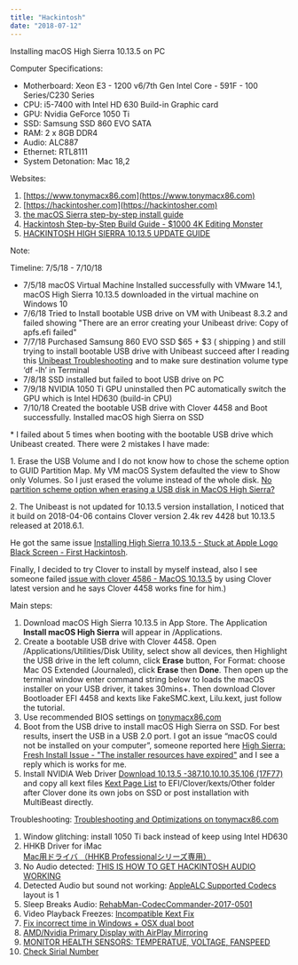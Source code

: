 ```yaml
---
title: "Hackintosh"
date: "2018-07-12"
---
```

Installing macOS High Sierra 10.13.5 on PC

Computer Specifications:

- Motherboard: Xeon E3 - 1200 v6/7th Gen Intel Core - 591F - 100 Series/C230 Series
- CPU: i5-7400 with Intel HD 630 Build-in Graphic card
- GPU: Nvidia GeForce 1050 Ti
- SSD: Samsung SSD 860 EVO SATA
- RAM: 2 x 8GB DDR4
- Audio: ALC887
- Ethernet: RTL8111
- System Detonation: Mac 18,2

Websites:

1. [https://www.tonymacx86.com](https://www.tonymacx86.com)
2. [https://hackintosher.com](https://hackintosher.com)
3. [the macOS Sierra step-by-step install guide](https://www.youtube.com/watch?v=pugSN7REHQg&index=2&list=LLt2bfUmmBFjrH7ZEvMkPxgg)
4. [Hackintosh Step-by-Step Build Guide - $1000 4K Editing Monster](https://www.youtube.com/watch?v=3MUznCgBmwM&list=LLt2bfUmmBFjrH7ZEvMkPxgg&index=5)
5. [HACKINTOSH HIGH SIERRA 10.13.5 UPDATE GUIDE](https://hackintosher.com/guides/hackintosh-high-sierra-10-13-5-update-guide/#kext)

Note:

Timeline: 7/5/18 - 7/10/18

- 7/5/18 macOS Virtual Machine Installed successfully with VMware 14.1, macOS High Sierra 10.13.5 downloaded in the virtual machine on Windows 10
- 7/6/18 Tried to Install bootable USB drive on VM with Unibeast 8.3.2 and failed showing "There are an error creating your Unibeast drive: Copy of apfs.efi failed"
- 7/7/18 Purchased Samsung 860 EVO SSD $65 + $3 ( shipping ) and still trying to install bootable USB drive with Unibeast succeed after I reading this [Unibeast Troubleshooting](https://www.tonymacx86.com/threads/unibeast-8-troubleshooting-notes.235489/) and to make sure destination volume type ‘df -lh’ in Terminal 
- 7/8/18 SSD installed but failed to boot USB drive on PC
- 7/9/18 NVIDIA 1050 Ti GPU uninstalled then PC automatically switch the GPU which is Intel HD630 (build-in CPU)
- 7/10/18 Created the bootable USB drive with Clover 4458 and Boot successfully. Installed macOS high Sierra on SSD

\* I failed about 5 times when booting with the bootable USB drive which Unibeast created. There were 2 mistakes I have made:

1\. Erase the USB Volume and I do not know how to chose the scheme option to GUID Partition Map. My VM macOS System defaulted the view to Show only Volumes. So I just erased the volume instead of the whole disk. [No partition scheme option when erasing a USB disk in MacOS High Sierra?](https://apple.stackexchange.com/questions/304131/no-partition-scheme-option-when-erasing-a-usb-disk-in-macos-high-sierra) 

2\. The Unibeast is not updated for 10.13.5 version installation, I noticed that it build on 2018-04-06 contains Clover version 2.4k rev 4428 but 10.13.5 released at 2018.6.1.

He got the same issue [Installing High Sierra 10.13.5 - Stuck at Apple Logo Black Screen - First Hackintosh](https://www.tonymacx86.com/threads/installing-high-sierra-10-13-5-stuck-at-apple-logo-black-screen-first-hackintosh.253457/). 

Finally, I decided to try Clover to install by myself instead, also I see someone failed [issue with clover 4586 - MacOS 10.13.5](https://www.tonymacx86.com/threads/report-issue-with-clover-4586-macos-10-13-5.255268/) by using Clover latest version and he says Clover 4458 works fine for him.) 

Main steps:

1. Download macOS High Sierra 10.13.5 in App Store. The Application **Install macOS High Sierra** will appear in /Applications.
2. Create a bootable USB drive with Clover 4458. Open /Applications/Utilities/Disk Utility, select show all devices, then Highlight the USB drive in the left column, click **Erase** button, For Format: choose Mac OS Extended (Journaled), click **Erase** then **Done**. Then open up the terminal window enter command string below to loads the macOS installer on your USB driver, it takes 30mins+. Then download Clover Bootloader EFI 4458 and kexts like FakeSMC.kext, Lilu.kext, just follow the tutorial.
3. Use recommended BIOS settings on [tonymacx86.com](http://tonymacx86.com) 
4. Boot from the USB drive to install macOS High Sierra on SSD. For best results, insert the USB in a USB 2.0 port. I got an issue “macOS could not be installed on your computer”, someone reported here [High Sierra: Fresh Install Issue - "The installer resources have expired"](https://www.tonymacx86.com/threads/high-sierra-fresh-install-issue-the-installer-resources-have-expired.249020/) and I see a reply which is works for me. 
5. Install NVIDIA Web Driver [Download 10.13.5 -387.10.10.10.35.106 (17F77)](https://images.nvidia.com/mac/pkg/387/WebDriver-387.10.10.10.35.106.pkg) and copy all kext files [Kext Page List](https://hackintosher.com/kexts/) to EFI/Clover/kexts/Other folder after Clover done its own jobs on SSD or post installation with MultiBeast directly.

Troubleshooting: [Troubleshooting and Optimizations on tonymacx86.com](https://www.tonymacx86.com/threads/unibeast-install-macos-high-sierra-on-any-supported-intel-based-pc.235474/#uefi_settings)

1. Window glitching: install 1050 Ti back instead of keep using Intel HD630
2. HHKB Driver for iMac [Mac用ドライバ （HHKB Professionalシリーズ専用）](https://www.pfu.fujitsu.com/hhkeyboard/macdownload.html) 
3. No Audio detected: [THIS IS HOW TO GET HACKINTOSH AUDIO WORKING](https://hackintosher.com/guides/get-hackintosh-audio-working/)
4. Detected Audio but sound not working: [AppleALC Supported Codecs](https://github.com/acidanthera/AppleALC/wiki/Supported-codecs) layout is 1 
5. Sleep Breaks Audio: [RehabMan-CodecCommander-2017-0501](https://bitbucket.org/RehabMan/os-x-eapd-codec-commander/downloads/)
6. Video Playback Freezes: [Incompatible Kext Fix](https://hackintosher.com/guides/get-hackintosh-audio-working/#Incompatible-Kext)
7. [Fix incorrect time in Windows + OSX dual boot](https://www.tonymacx86.com/threads/fix-incorrect-time-in-windows-osx-dual-boot.133719/)
8. [AMD/Nvidia Primary Display with AirPlay Mirroring](https://www.tonymacx86.com/threads/amd-nvidia-primary-display-with-airplay-mirroring.118662/#post721605)
9. [MONITOR HEALTH SENSORS: TEMPERATUE, VOLTAGE, FANSPEED](https://hackintosher.com/guides/hwmonitor-hackintosh-guide/)
10. [Check Sirial Number](https://checkcoverage.apple.com)
